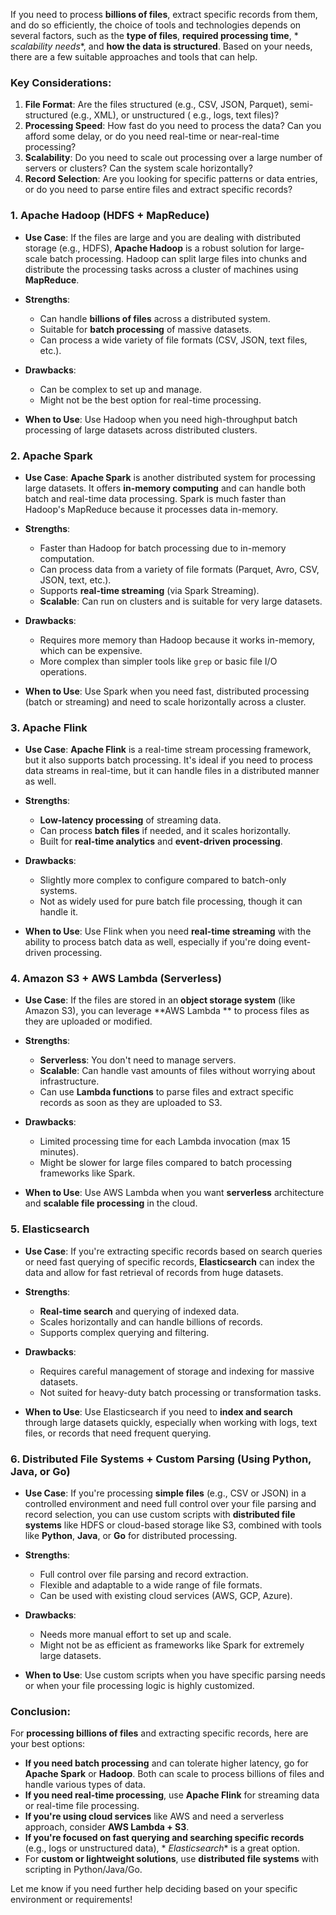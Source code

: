 If you need to process **billions of files**, extract specific records from them, and do so efficiently, the choice of
tools and technologies depends on several factors, such as the **type of files**, **required processing time**, *
*scalability needs**, and **how the data is structured**. Based on your needs, there are a few suitable approaches and
tools that can help.

### Key Considerations:

1. **File Format**: Are the files structured (e.g., CSV, JSON, Parquet), semi-structured (e.g., XML), or unstructured (
   e.g., logs, text files)?
2. **Processing Speed**: How fast do you need to process the data? Can you afford some delay, or do you need real-time
   or near-real-time processing?
3. **Scalability**: Do you need to scale out processing over a large number of servers or clusters? Can the system scale
   horizontally?
4. **Record Selection**: Are you looking for specific patterns or data entries, or do you need to parse entire files and
   extract specific records?

### 1. **Apache Hadoop (HDFS + MapReduce)**

* **Use Case**: If the files are large and you are dealing with distributed storage (e.g., HDFS), **Apache Hadoop** is a
  robust solution for large-scale batch processing. Hadoop can split large files into chunks and distribute the
  processing tasks across a cluster of machines using **MapReduce**.
* **Strengths**:

    * Can handle **billions of files** across a distributed system.
    * Suitable for **batch processing** of massive datasets.
    * Can process a wide variety of file formats (CSV, JSON, text files, etc.).
* **Drawbacks**:

    * Can be complex to set up and manage.
    * Might not be the best option for real-time processing.
* **When to Use**: Use Hadoop when you need high-throughput batch processing of large datasets across distributed
  clusters.

### 2. **Apache Spark**

* **Use Case**: **Apache Spark** is another distributed system for processing large datasets. It offers **in-memory
  computing** and can handle both batch and real-time data processing. Spark is much faster than Hadoop's MapReduce
  because it processes data in-memory.
* **Strengths**:

    * Faster than Hadoop for batch processing due to in-memory computation.
    * Can process data from a variety of file formats (Parquet, Avro, CSV, JSON, text, etc.).
    * Supports **real-time streaming** (via Spark Streaming).
    * **Scalable**: Can run on clusters and is suitable for very large datasets.
* **Drawbacks**:

    * Requires more memory than Hadoop because it works in-memory, which can be expensive.
    * More complex than simpler tools like `grep` or basic file I/O operations.
* **When to Use**: Use Spark when you need fast, distributed processing (batch or streaming) and need to scale
  horizontally across a cluster.

### 3. **Apache Flink**

* **Use Case**: **Apache Flink** is a real-time stream processing framework, but it also supports batch processing. It's
  ideal if you need to process data streams in real-time, but it can handle files in a distributed manner as well.
* **Strengths**:

    * **Low-latency processing** of streaming data.
    * Can process **batch files** if needed, and it scales horizontally.
    * Built for **real-time analytics** and **event-driven processing**.
* **Drawbacks**:

    * Slightly more complex to configure compared to batch-only systems.
    * Not as widely used for pure batch file processing, though it can handle it.
* **When to Use**: Use Flink when you need **real-time streaming** with the ability to process batch data as well,
  especially if you're doing event-driven processing.

### 4. **Amazon S3 + AWS Lambda (Serverless)**

* **Use Case**: If the files are stored in an **object storage system** (like Amazon S3), you can leverage **AWS Lambda
  ** to process files as they are uploaded or modified.
* **Strengths**:

    * **Serverless**: You don't need to manage servers.
    * **Scalable**: Can handle vast amounts of files without worrying about infrastructure.
    * Can use **Lambda functions** to parse files and extract specific records as soon as they are uploaded to S3.
* **Drawbacks**:

    * Limited processing time for each Lambda invocation (max 15 minutes).
    * Might be slower for large files compared to batch processing frameworks like Spark.
* **When to Use**: Use AWS Lambda when you want **serverless** architecture and **scalable file processing** in the
  cloud.

### 5. **Elasticsearch**

* **Use Case**: If you're extracting specific records based on search queries or need fast querying of specific records,
  **Elasticsearch** can index the data and allow for fast retrieval of records from huge datasets.
* **Strengths**:

    * **Real-time search** and querying of indexed data.
    * Scales horizontally and can handle billions of records.
    * Supports complex querying and filtering.
* **Drawbacks**:

    * Requires careful management of storage and indexing for massive datasets.
    * Not suited for heavy-duty batch processing or transformation tasks.
* **When to Use**: Use Elasticsearch if you need to **index and search** through large datasets quickly, especially when
  working with logs, text files, or records that need frequent querying.

### 6. **Distributed File Systems + Custom Parsing (Using Python, Java, or Go)**

* **Use Case**: If you're processing **simple files** (e.g., CSV or JSON) in a controlled environment and need full
  control over your file parsing and record selection, you can use custom scripts with **distributed file systems** like
  HDFS or cloud-based storage like S3, combined with tools like **Python**, **Java**, or **Go** for distributed
  processing.
* **Strengths**:

    * Full control over file parsing and record extraction.
    * Flexible and adaptable to a wide range of file formats.
    * Can be used with existing cloud services (AWS, GCP, Azure).
* **Drawbacks**:

    * Needs more manual effort to set up and scale.
    * Might not be as efficient as frameworks like Spark for extremely large datasets.
* **When to Use**: Use custom scripts when you have specific parsing needs or when your file processing logic is highly
  customized.

### Conclusion:

For **processing billions of files** and extracting specific records, here are your best options:

* **If you need batch processing** and can tolerate higher latency, go for **Apache Spark** or **Hadoop**. Both can
  scale to process billions of files and handle various types of data.
* **If you need real-time processing**, use **Apache Flink** for streaming data or real-time file processing.
* **If you're using cloud services** like AWS and need a serverless approach, consider **AWS Lambda + S3**.
* **If you're focused on fast querying and searching specific records** (e.g., logs or unstructured data), *
  *Elasticsearch** is a great option.
* For **custom or lightweight solutions**, use **distributed file systems** with scripting in Python/Java/Go.

Let me know if you need further help deciding based on your specific environment or requirements!
